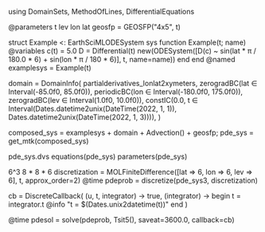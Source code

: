 using DomainSets, MethodOfLines, DifferentialEquations

@parameters t lev lon lat
geosfp = GEOSFP("4x5", t)

struct Example <: EarthSciMLODESystem
    sys
    function Example(t; name)
        @variables c(t) = 5.0
        D = Differential(t)
        new(ODESystem([D(c) ~ sin(lat * π / 180.0 * 6) + sin(lon * π / 180 * 6)], t, name=name))
    end
end
@named examplesys = Example(t)

domain = DomainInfo(
    partialderivatives_lonlat2xymeters,
    zerogradBC(lat ∈ Interval(-85.0f0, 85.0f0)),
    periodicBC(lon ∈ Interval(-180.0f0, 175.0f0)),
    zerogradBC(lev ∈ Interval(1.0f0, 10.0f0)),
    constIC(0.0, t ∈ Interval(Dates.datetime2unix(DateTime(2022, 1, 1)), Dates.datetime2unix(DateTime(2022, 1, 3)))),
)

composed_sys = examplesys + domain + Advection() + geosfp;
pde_sys = get_mtk(composed_sys)

pde_sys.dvs
equations(pde_sys)
parameters(pde_sys)

6^3
8 * 8 * 6
discretization = MOLFiniteDifference([lat => 6, lon => 6, lev => 6], t, approx_order=2)
@time pdeprob = discretize(pde_sys3, discretization)

cb = DiscreteCallback(
    (u, t, integrator) -> true,
    (integrator) -> begin
        t = integrator.t
        @info "t = $(Dates.unix2datetime(t))"
    end
)

@time pdesol = solve(pdeprob, Tsit5(), saveat=3600.0, callback=cb)